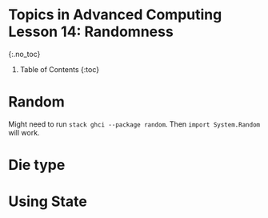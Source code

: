 # Topics in Advanced Computing Lesson 14: Randomness
{:.no_toc}

1. Table of Contents
{:toc}

# Random

Might need to run `stack ghci --package random`. Then `import System.Random` will work.

# Die type

# Using State
